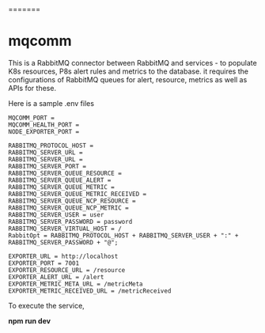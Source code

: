 
=======
# mqcomm

This is a RabbitMQ connector between RabbitMQ and services - to populate K8s resources, P8s alert rules and metrics to the database. it requires the configurations of RabbitMQ queues for alert, resource, metrics as well as APIs for these.

Here is a sample .env files 

```
MQCOMM_PORT =
MQCOMM_HEALTH_PORT =
NODE_EXPORTER_PORT =

RABBITMQ_PROTOCOL_HOST =
RABBITMQ_SERVER_URL =
RABBITMQ_SERVER_URL =
RABBITMQ_SERVER_PORT =
RABBITMQ_SERVER_QUEUE_RESOURCE = 
RABBITMQ_SERVER_QUEUE_ALERT = 
RABBITMQ_SERVER_QUEUE_METRIC = 
RABBITMQ_SERVER_QUEUE_METRIC_RECEIVED = 
RABBITMQ_SERVER_QUEUE_NCP_RESOURCE = 
RABBITMQ_SERVER_QUEUE_NCP_METRIC = 
RABBITMQ_SERVER_USER = user
RABBITMQ_SERVER_PASSWORD = password
RABBITMQ_SERVER_VIRTUAL_HOST = /
RabbitOpt = RABBITMQ_PROTOCOL_HOST + RABBITMQ_SERVER_USER + ":" + RABBITMQ_SERVER_PASSWORD + "@";

EXPORTER_URL = http://localhost
EXPORTER_PORT = 7001
EXPORTER_RESOURCE_URL = /resource
EXPORTER_ALERT_URL = /alert
EXPORTER_METRIC_META_URL = /metricMeta
EXPORTER_METRIC_RECEIVED_URL = /metricReceived
```

To execute the service, 

**npm run dev**


